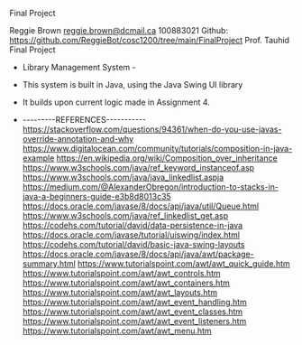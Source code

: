 Final Project

Reggie Brown
reggie.brown@dcmail.ca
100883021
Github: https://github.com/ReggieBot/cosc1200/tree/main/FinalProject
Prof. Tauhid
Final Project

- Library Management System -

- This system is built in Java, using the Java Swing UI library
- It builds upon current logic made in Assignment 4. 

- ---------REFERENCES-----------
https://stackoverflow.com/questions/94361/when-do-you-use-javas-override-annotation-and-why
https://www.digitalocean.com/community/tutorials/composition-in-java-example
https://en.wikipedia.org/wiki/Composition_over_inheritance
https://www.w3schools.com/java/ref_keyword_instanceof.asp
https://www.w3schools.com/java/java_linkedlist.aspja
https://medium.com/@AlexanderObregon/introduction-to-stacks-in-java-a-beginners-guide-e3b8d8013c35
https://docs.oracle.com/javase/8/docs/api/java/util/Queue.html
https://www.w3schools.com/java/ref_linkedlist_get.asp
https://codehs.com/tutorial/david/data-persistence-in-java
https://docs.oracle.com/javase/tutorial/uiswing/index.html
https://codehs.com/tutorial/david/basic-java-swing-layouts
https://docs.oracle.com/javase/8/docs/api/java/awt/package-summary.html
https://www.tutorialspoint.com/awt/awt_quick_guide.htm
https://www.tutorialspoint.com/awt/awt_controls.htm
https://www.tutorialspoint.com/awt/awt_containers.htm
https://www.tutorialspoint.com/awt/awt_layouts.htm
https://www.tutorialspoint.com/awt/awt_event_handling.htm
https://www.tutorialspoint.com/awt/awt_event_classes.htm
https://www.tutorialspoint.com/awt/awt_event_listeners.htm
https://www.tutorialspoint.com/awt/awt_menu.htm